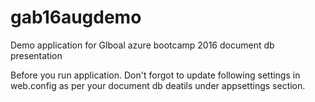 # gab16augdemo
Demo application for Glboal azure bootcamp 2016 document db presentation

Before you run application. Don't forgot to update following settings in web.config as per your document db deatils under appsettings section.

<pre>
 <add key="endpoint" value="Your endpoint here" />
 <add key="authKey" value="Your authentication key here" />
 <add key="database" value="EmployeeDb" />
 <add key="collection" value="EmployeesCollectionsDb" />
</pre>
